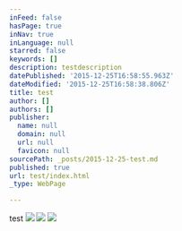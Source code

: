 ```yaml
---
inFeed: false
hasPage: true
inNav: true
inLanguage: null
starred: false
keywords: []
description: testdescription
datePublished: '2015-12-25T16:58:55.963Z'
dateModified: '2015-12-25T16:58:38.806Z'
title: test
author: []
authors: []
publisher:
  name: null
  domain: null
  url: null
  favicon: null
sourcePath: _posts/2015-12-25-test.md
published: true
url: test/index.html
_type: WebPage

---
```

test
![](https://the-grid-user-content.s3-us-west-2.amazonaws.com/e05ad14f-809a-4d77-8b91-82aba31bb2a0.jpg)
![](https://the-grid-user-content.s3-us-west-2.amazonaws.com/a13be5b8-b5ff-4f58-8c82-81c97c33bd34.jpg)
![](https://the-grid-user-content.s3-us-west-2.amazonaws.com/8094ef8a-1b84-4b3b-988c-77aab6924838.jpg)